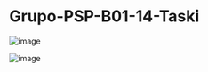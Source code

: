 # Grupo-PSP-B01-14-Taski

![image](https://github.com/Ncamacho2/Grupo-PSP-B01-14-Taski/assets/41797822/b7afdbed-d083-49ff-b0ff-b579be9f075f)

![image](https://github.com/Ncamacho2/Grupo-PSP-B01-14-Taski/assets/41797822/3a20736a-60ea-4234-8c4e-ded76402e59a)
